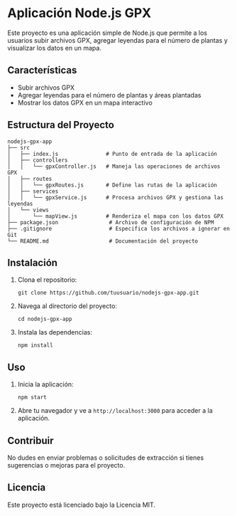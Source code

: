 # Aplicación Node.js GPX

Este proyecto es una aplicación simple de Node.js que permite a los usuarios subir archivos GPX, agregar leyendas para el número de plantas y visualizar los datos en un mapa.

## Características

- Subir archivos GPX
- Agregar leyendas para el número de plantas y áreas plantadas
- Mostrar los datos GPX en un mapa interactivo

## Estructura del Proyecto

```
nodejs-gpx-app
├── src
│   ├── index.js               # Punto de entrada de la aplicación
│   ├── controllers
│   │   └── gpxController.js   # Maneja las operaciones de archivos GPX
│   ├── routes
│   │   └── gpxRoutes.js       # Define las rutas de la aplicación
│   ├── services
│   │   └── gpxService.js      # Procesa archivos GPX y gestiona las leyendas
│   └── views
│       └── mapView.js         # Renderiza el mapa con los datos GPX
├── package.json                # Archivo de configuración de NPM
├── .gitignore                  # Especifica los archivos a ignorar en Git
└── README.md                   # Documentación del proyecto
```

## Instalación

1. Clona el repositorio:
   ```
   git clone https://github.com/tuusuario/nodejs-gpx-app.git
   ```
2. Navega al directorio del proyecto:
   ```
   cd nodejs-gpx-app
   ```
3. Instala las dependencias:
   ```
   npm install
   ```

## Uso

1. Inicia la aplicación:
   ```
   npm start
   ```
2. Abre tu navegador y ve a `http://localhost:3000` para acceder a la aplicación.

## Contribuir

No dudes en enviar problemas o solicitudes de extracción si tienes sugerencias o mejoras para el proyecto.

## Licencia

Este proyecto está licenciado bajo la Licencia MIT.